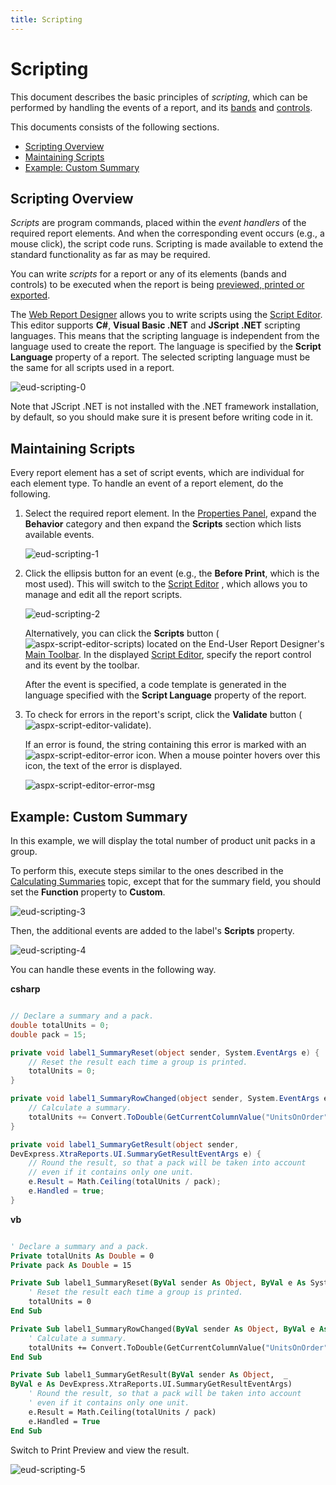 ```yaml
---
title: Scripting
---
```

# Scripting
This document describes the basic principles of _scripting_, which can be performed by handling the events of a report, and its [bands](../../../../interface-elements-for-web/articles/report-designer/report-elements/report-bands.md) and [controls](../../../../interface-elements-for-web/articles/report-designer/report-elements/report-controls.md).

This documents consists of the following sections.
* [Scripting Overview](#overview)
* [Maintaining Scripts](#maintaining)
* [Example: Custom Summary](#example)

## <a name="overview"/>Scripting Overview
_Scripts_ are program commands, placed within the _event handlers_ of the required report elements. And when the corresponding event occurs (e.g., a mouse click), the script code runs. Scripting is made available to extend the standard functionality as far as may be required.

You can write _scripts_ for a report or any of its elements (bands and controls) to be executed when the report is being [previewed, printed or exported](../../../../interface-elements-for-web/articles/report-designer/document-preview.md).

The [Web Report Designer](../../../../interface-elements-for-web/articles/report-designer.md) allows you to write scripts using the [Script Editor](../../../../interface-elements-for-web/articles/report-designer/interface-elements/script-editor.md). This editor supports **C#**, **Visual Basic .NET** and **JScript .NET** scripting languages. This means that the scripting language is independent from the language used to create the report. The language is specified by the **Script Language** property of a report. The selected scripting language must be the same for all scripts used in a report.

![eud-scripting-0](../../../images/Img119966.png)

Note that JScript .NET is not installed with the .NET framework installation, by default, so you should make sure it is present before writing code in it.

## <a name="maintaining"/>Maintaining Scripts
Every report element has a set of script events, which are individual for each element type. To handle an event of a report element, do the following.
1. Select the required report element. In the [Properties Panel](../../../../interface-elements-for-web/articles/report-designer/interface-elements/properties-panel.md), expand the **Behavior** category and then expand the **Scripts** section which lists available events.
	
	![eud-scripting-1](../../../images/Img119967.png)
2. Click the ellipsis button for an event (e.g., the **Before Print**, which is the most used). This will switch to the [Script Editor](../../../../interface-elements-for-web/articles/report-designer/interface-elements/script-editor.md) , which allows you to manage and edit all the report scripts.
	
	![eud-scripting-2](../../../images/Img119968.png)
	
	Alternatively, you can click the **Scripts** button (![aspx-script-editor-scripts](../../../images/Img118233.png)) located on the End-User Report Designer's [Main Toolbar](../../../../interface-elements-for-web/articles/report-designer/interface-elements/main-toolbar.md). In the displayed [Script Editor](../../../../interface-elements-for-web/articles/report-designer/interface-elements/script-editor.md), specify the report control and its event by the toolbar.
	
	After the event is specified, a code template is generated in the language specified with the **Script Language** property of the report.
3. To check for errors in the report's script, click the **Validate** button (![aspx-script-editor-validate](../../../images/Img118234.png)).
	
	If an error is found, the string containing this error is marked with an ![aspx-script-editor-error](../../../images/Img118235.png) icon. When a mouse pointer hovers over this icon, the text of the error is displayed.
	
	![aspx-script-editor-error-msg](../../../images/Img118241.png)

## <a name="example"/>Example: Custom Summary
In this example, we will display the total number of  product unit packs in a group.

To perform this, execute steps similar to the ones described in the [Calculating Summaries](../../../../interface-elements-for-web/articles/report-designer/creating-reports/shaping-data/calculating-summaries.md) topic, except that for the summary field, you should set the **Function** property to **Custom**.

![eud-scripting-3](../../../images/Img119969.png)

Then, the additional events are added to the label's **Scripts** property.

![eud-scripting-4](../../../images/Img119970.png)

You can handle these events in the following way.

**csharp**

```csharp

// Declare a summary and a pack.
double totalUnits = 0;
double pack = 15;

private void label1_SummaryReset(object sender, System.EventArgs e) {
    // Reset the result each time a group is printed.
    totalUnits = 0;
}

private void label1_SummaryRowChanged(object sender, System.EventArgs e) {
    // Calculate a summary.
    totalUnits += Convert.ToDouble(GetCurrentColumnValue("UnitsOnOrder"));
}

private void label1_SummaryGetResult(object sender, 
DevExpress.XtraReports.UI.SummaryGetResultEventArgs e) {
    // Round the result, so that a pack will be taken into account 
    // even if it contains only one unit.
    e.Result = Math.Ceiling(totalUnits / pack);
    e.Handled = true;
}

```

**vb**

```vb

' Declare a summary and a pack.
Private totalUnits As Double = 0
Private pack As Double = 15

Private Sub label1_SummaryReset(ByVal sender As Object, ByVal e As System.EventArgs)
    ' Reset the result each time a group is printed.
    totalUnits = 0
End Sub

Private Sub label1_SummaryRowChanged(ByVal sender As Object, ByVal e As System.EventArgs)
    ' Calculate a summary.
    totalUnits += Convert.ToDouble(GetCurrentColumnValue("UnitsOnOrder"))
End Sub

Private Sub label1_SummaryGetResult(ByVal sender As Object,  _ 
ByVal e As DevExpress.XtraReports.UI.SummaryGetResultEventArgs)
    ' Round the result, so that a pack will be taken into account 
    ' even if it contains only one unit.
    e.Result = Math.Ceiling(totalUnits / pack)
    e.Handled = True
End Sub

```

Switch to Print Preview and view the result.

![eud-scripting-5](../../../images/Img119971.png)